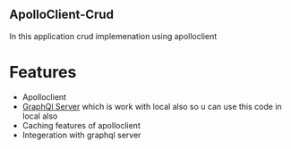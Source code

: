 ## ApolloClient-Crud
  In this application crud implemenation using apolloclient
# Features
- Apolloclient
- [GraphQl Server](http://13.127.67.179/graphiql) which is work with local also so u can use this code in local also
- Caching features of apolloclient
- Integeration with graphql server 